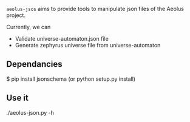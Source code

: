 `aeolus-jsos` aims to provide tools to manipulate json files of the
Aeolus project.

Currently, we can
- Validate universe-automaton.json file 
- Generate zephyrus universe file from universe-automaton


Dependancies
------------

$ pip install jsonschema
(or python setup.py install)


Use it
------

./aeolus-json.py -h



